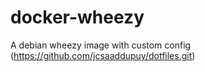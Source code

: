 docker-wheezy
=============

A debian wheezy image with custom config (https://github.com/jcsaaddupuy/dotfiles.git)

